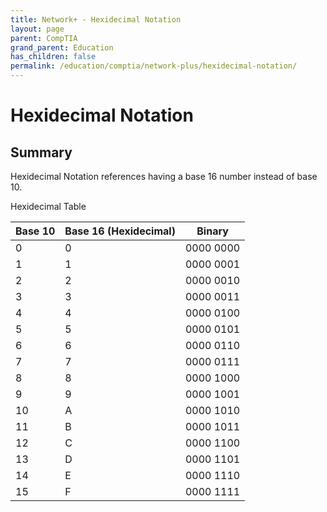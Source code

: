 ```yaml
---
title: Network+ - Hexidecimal Notation
layout: page
parent: CompTIA
grand_parent: Education
has_children: false
permalink: /education/comptia/network-plus/hexidecimal-notation/
---
```


# Hexidecimal Notation

## Summary

Hexidecimal Notation references having a base 16 number instead of base 10. 

Hexidecimal Table

| Base 10 | Base 16 (Hexidecimal) | Binary    |
|---------|-----------------------|-----------|
| 0       | 0                     | 0000 0000 |
| 1       | 1                     | 0000 0001 |
| 2       | 2                     | 0000 0010 |
| 3       | 3                     | 0000 0011 |
| 4       | 4                     | 0000 0100 |
| 5       | 5                     | 0000 0101 |
| 6       | 6                     | 0000 0110 |
| 7       | 7                     | 0000 0111 |
| 8       | 8                     | 0000 1000 |
| 9       | 9                     | 0000 1001 |
| 10      | A                     | 0000 1010 |
| 11      | B                     | 0000 1011 |
| 12      | C                     | 0000 1100 |
| 13      | D                     | 0000 1101 |
| 14      | E                     | 0000 1110 |
| 15      | F                     | 0000 1111 |
